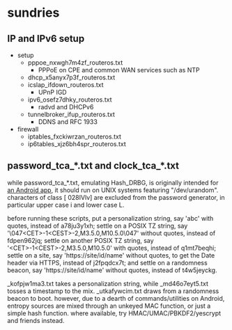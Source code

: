 sundries
=========================================

IP and IPv6 setup
-----------------------------------------
+ setup
  + pppoe_nxwgh7m4zf_routeros.txt
    + PPPoE on CPE and common WAN services such as NTP
  + dhcp_x5anyx7p3f_routeros.txt
  + icslap_ifdown_routeros.txt
    + UPnP IGD
  + ipv6_osefz7dhky_routeros.txt
    + radvd and DHCPv6
  + tunnelbroker_ifup_routeros.txt
    + DDNS and RFC 1933
+ firewall
  + iptables_fxckiwrzan_routeros.txt
  + ip6tables_xjz6bh4spr_routeros.txt

password_tca_\*.txt and clock_tca_\*.txt
-----------------------------------------
while password_tca_\*.txt, emulating Hash_DRBG, is originally intended for
[an Android app](https://github.com/chrisgch/tca),
it should run on UNIX systems featuring "/dev/urandom".
characters of class \[ 028IVlv\] are excluded
from the password generator, in particular upper case i and lower case L.

before running these scripts,
put a personalization string, say 'abc' with quotes,
instead of a78ju3y1xh;
settle on a POSIX TZ string, say '\\047\<CET\>-1\<CEST\>-2,M3.5.0,M10.5.0\\047'
without quotes, instead of fdpen962jq;
settle on another POSIX TZ string, say '\<CET\>-1\<CEST\>-2,M3.5.0,M10.5.0'
with quotes, instead of q1mt7beqhi;
settle on a site, say 'https://site/id/name' without quotes,
to get the Date header via HTTPS, instead of j2fpqdcx7t; and
settle on a randomness beacon, say 'https://site/id/name' without quotes,
instead of t4w5jeyckg.

_kofpjw1ma3.txt takes a personalization string, while _md46o7eyt5.txt tosses a
timestamp to the mix. _utkafywcim.txt draws from a randomness beacon to boot.
however, due to a dearth of commands/utilities on Android, entropy sources are
mixed through an unkeyed MAC function, or just a simple hash function.
where available, try HMAC/UMAC/PBKDF2/yescrypt and friends instead.
